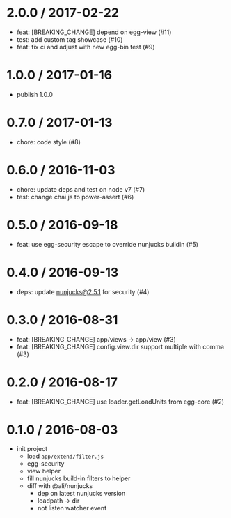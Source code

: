 
2.0.0 / 2017-02-22
==================

  * feat: [BREAKING_CHANGE] depend on egg-view (#11)
  * test: add custom tag showcase (#10)
  * feat: fix ci and adjust with new egg-bin test (#9)

1.0.0 / 2017-01-16
==================

  * publish 1.0.0

0.7.0 / 2017-01-13
==================

  * chore: code style (#8)

0.6.0 / 2016-11-03
==================

  * chore: update deps and test on node v7 (#7)
  * test: change chai.js to power-assert (#6)

0.5.0 / 2016-09-18
==================

  * feat: use egg-security escape to override nunjucks buildin (#5)

0.4.0 / 2016-09-13
==================

  * deps: update nunjucks@2.5.1 for security (#4)

0.3.0 / 2016-08-31
==================

  * feat: [BREAKING_CHANGE] app/views -> app/view (#3)
  * feat: [BREAKING_CHANGE] config.view.dir support multiple with comma (#3)

0.2.0 / 2016-08-17
==================

  * feat: [BREAKING_CHANGE] use loader.getLoadUnits from egg-core (#2)

0.1.0 / 2016-08-03
==================
  * init project
    - load `app/extend/filter.js`
    - egg-security
    - view helper
    - fill nunjucks build-in filters to helper
    - diff with @ali/nunjucks
      - dep on latest nunjucks version
      - loadpath -> dir
      - not listen watcher event


